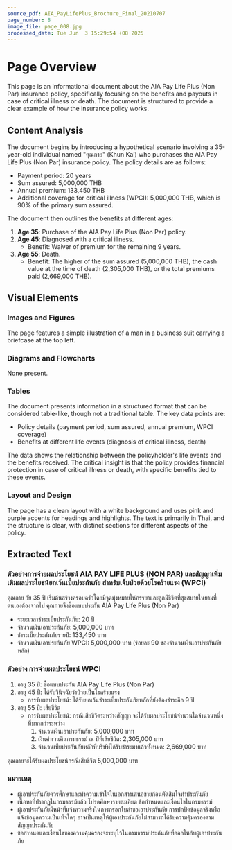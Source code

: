 ```yaml
---
source_pdf: AIA_PayLifePlus_Brochure_Final_20210707
page_number: 8
image_file: page_008.jpg
processed_date: Tue Jun  3 15:29:54 +08 2025
---
```


# Page Overview
This page is an informational document about the AIA Pay Life Plus (Non Par) insurance policy, specifically focusing on the benefits and payouts in case of critical illness or death. The document is structured to provide a clear example of how the insurance policy works.

## Content Analysis
The document begins by introducing a hypothetical scenario involving a 35-year-old individual named "คุณกาย" (Khun Kai) who purchases the AIA Pay Life Plus (Non Par) insurance policy. The policy details are as follows:
- Payment period: 20 years
- Sum assured: 5,000,000 THB
- Annual premium: 133,450 THB
- Additional coverage for critical illness (WPCI): 5,000,000 THB, which is 90% of the primary sum assured.

The document then outlines the benefits at different ages:
1. **Age 35**: Purchase of the AIA Pay Life Plus (Non Par) policy.
2. **Age 45**: Diagnosed with a critical illness.
   - Benefit: Waiver of premium for the remaining 9 years.
3. **Age 55**: Death.
   - Benefit: The higher of the sum assured (5,000,000 THB), the cash value at the time of death (2,305,000 THB), or the total premiums paid (2,669,000 THB).

## Visual Elements

### Images and Figures
The page features a simple illustration of a man in a business suit carrying a briefcase at the top left.

### Diagrams and Flowcharts
None present.

### Tables
The document presents information in a structured format that can be considered table-like, though not a traditional table. The key data points are:
- Policy details (payment period, sum assured, annual premium, WPCI coverage)
- Benefits at different life events (diagnosis of critical illness, death)

The data shows the relationship between the policyholder's life events and the benefits received. The critical insight is that the policy provides financial protection in case of critical illness or death, with specific benefits tied to these events.

### Layout and Design
The page has a clean layout with a white background and uses pink and purple accents for headings and highlights. The text is primarily in Thai, and the structure is clear, with distinct sections for different aspects of the policy.

## Extracted Text
### ตัวอย่างการจ่ายผลประโยชน์ AIA PAY LIFE PLUS (NON PAR) และสัญญาเพิ่มเติมผลประโยชน์ยกเว้นเบี้ยประกันภัย สำหรับเจ็บป่วยด้วยโรคร้ายแรง (WPCI)
คุณกาย วัย 35 ปี เริ่มต้นสร้างครอบครัวโดยมีจุดมุ่งหมายให้ภรรยาและลูกมีชีวิตที่สุขสบายในยามที่ตนเองต้องจากไป คุณกายจึงซื้อแบบประกัน AIA Pay Life Plus (Non Par)

- ระยะเวลาชำระเบี้ยประกันภัย: 20 ปี
- จำนวนเงินเอาประกันภัย: 5,000,000 บาท
- ชำระเบี้ยประกันภัยรายปี: 133,450 บาท
- จำนวนเงินเอาประกันภัย WPCI: 5,000,000 บาท (ร้อยละ 90 ของจำนวนเงินเอาประกันภัยหลัก)

### ตัวอย่าง การจ่ายผลประโยชน์ WPCI

1. อายุ 35 ปี: ซื้อแบบประกัน AIA Pay Life Plus (Non Par)
2. อายุ 45 ปี: ได้รับวินิจฉัยว่าป่วยเป็นโรคร้ายแรง
   - การรับผลประโยชน์: ได้รับยกเว้นชำระเบี้ยประกันภัยหลักที่ยังต้องชำระอีก 9 ปี
3. อายุ 55 ปี: เสียชีวิต
   - การรับผลประโยชน์: กรณีเสียชีวิตระหว่างสัญญา จะได้รับผลประโยชน์จำนวนใดจำนวนหนึ่งที่มากกว่าระหว่าง
     1. จำนวนเงินเอาประกันภัย: 5,000,000 บาท
     2. เงินค่าเวนคืนกรมธรรม์ ณ ปีที่เสียชีวิต: 2,305,000 บาท
     3. จำนวนเบี้ยประกันภัยหลักที่บริษัทได้รับชำระมาแล้วทั้งหมด: 2,669,000 บาท

คุณกายจะได้รับผลประโยชน์กรณีเสียชีวิต 5,000,000 บาท

### หมายเหตุ
- ผู้เอาประกันภัยควรศึกษาและทำความเข้าใจในเอกสารเสนอขายก่อนตัดสินใจทำประกันภัย
- เนื้อหาที่ปรากฏในกรมธรรม์แล้ว โปรดศึกษารายละเอียด ข้อกำหนดและเงื่อนไขในกรมธรรม์
- ผู้เอาประกันภัยมีหน้าที่แจ้งความจริงในการกรอกใบคำขอเอาประกันภัย การปกปิดข้อมูลจริงหรือแจ้งข้อมูลความเป็นเท็จใดๆ อาจเป็นเหตุให้ผู้เอาประกันภัยไม่สามารถได้รับความคุ้มครองตามสัญญาประกันภัย
- ข้อกำหนดและเงื่อนไขของความคุ้มครองจะระบุไว้ในกรมธรรม์ประกันภัยที่ออกให้กับผู้เอาประกันภัย
